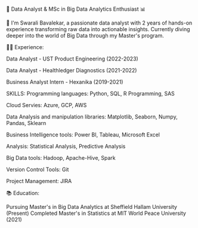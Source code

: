 🚀 Data Analyst & MSc in Big Data Analytics Enthusiast 📊

👋 I'm Swarali Bavalekar, a passionate data analyst with 2 years of hands-on experience transforming raw data into actionable insights. Currently diving deeper into the world of Big Data through my Master's program.

👨‍💻 Experience:

Data Analyst - UST Product Engineering (2022-2023)

Data Analyst - Healthledger Diagnostics (2021-2022)

Business Analyst Intern - Hexanika (2019-2021)

SKILLS:
Programming languages: Python, SQL, R Programming, SAS

Cloud Servies: Azure, GCP, AWS

Data Analysis and manipulation libraries: Matplotlib, Seaborn, Numpy, Pandas, Sklearn

Business Intelligence tools: Power BI, Tableau, Microsoft Excel

Analysis: Statistical Analysis, Predictive Analysis

Big Data tools: Hadoop, Apache-Hive, Spark

Version Control Tools: Git

Project Management: JIRA

📚 Education:

Pursuing Master's in Big Data Analytics at Sheffield Hallam University (Present)
Completed Master's in Statistics at MIT World Peace University (2021)






